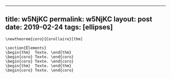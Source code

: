 ---
 title: w5NjKC
 permalink: w5NjKC
 layout: post
 date: 2019-02-24
 tags: [ellipses]
 ---

```latex\newtheorem{thm}{Théorème}[section]
\newtheorem{coro}{Corollaire}[thm]

\section{Élements}
\begin{thm}  Texte. \end{thm}
\begin{coro} Texte. \end{coro}
\begin{coro} Texte. \end{coro}
\begin{thm}  Texte. \end{thm}
\begin{coro} Texte. \end{coro}
```